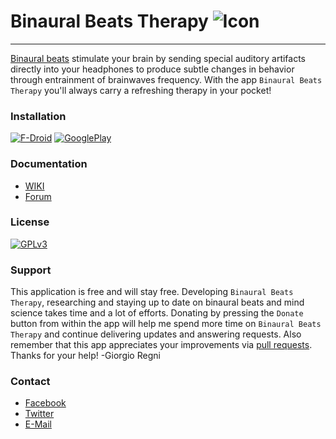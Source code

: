 # **Binaural Beats Therapy** ![Icon](https://raw.githubusercontent.com/GiorgioRegni/Binaural-Beats/master/res/drawable-hdpi/icon.png)

---

[Binaural beats](https://en.wikipedia.org/wiki/Binaural_beats) stimulate your brain by sending special auditory artifacts directly into your headphones to produce subtle changes in behavior through entrainment of brainwaves frequency. With the app `Binaural Beats Therapy` you'll always carry a refreshing therapy in your pocket!

### Installation

[![F-Droid](https://upload.wikimedia.org/wikipedia/commons/thumb/0/0d/Get_it_on_F-Droid.svg/320px-Get_it_on_F-Droid.svg.png)](https://f-droid.org/repository/browse/?fdid=com.ihunda.android.binauralbeat "Binaural Beats Therapy on F-Droid") [![GooglePlay](https://upload.wikimedia.org/wikipedia/commons/thumb/c/cd/Get_it_on_Google_play.svg/320px-Get_it_on_Google_play.svg.png)](https://play.google.com/store/apps/details?id=com.ihunda.android.binauralbeat "Binaural Beats Therapy on GooglePlay")

### Documentation

* [WIKI](https://github.com/GiorgioRegni/Binaural-Beats/wiki)
* [Forum](http://www.binaural-beats.ihunda.com/forum)

### License

[![GPLv3](http://gplv3.fsf.org/gplv3-127x51.png)](https://github.com/GiorgioRegni/Binaural-Beats/blob/master/LICENSE)

### Support

This application is free and will stay free. Developing `Binaural Beats Therapy`, researching and staying up to date on binaural beats and mind science takes time and a lot of efforts. Donating by pressing the `Donate` button from within the app will help me spend more time on `Binaural Beats Therapy` and continue delivering updates and answering requests. Also remember that this app appreciates your improvements via [pull requests](https://help.github.com/articles/using-pull-requests/). Thanks for your help! -Giorgio Regni

### Contact

* [Facebook](https://www.facebook.com/Binaural-Beat-Therapy-121737064536801/)
* [Twitter](https://twitter.com/GiorgioRegni)
* [E-Mail](mailto:bbt@3i7.net)
